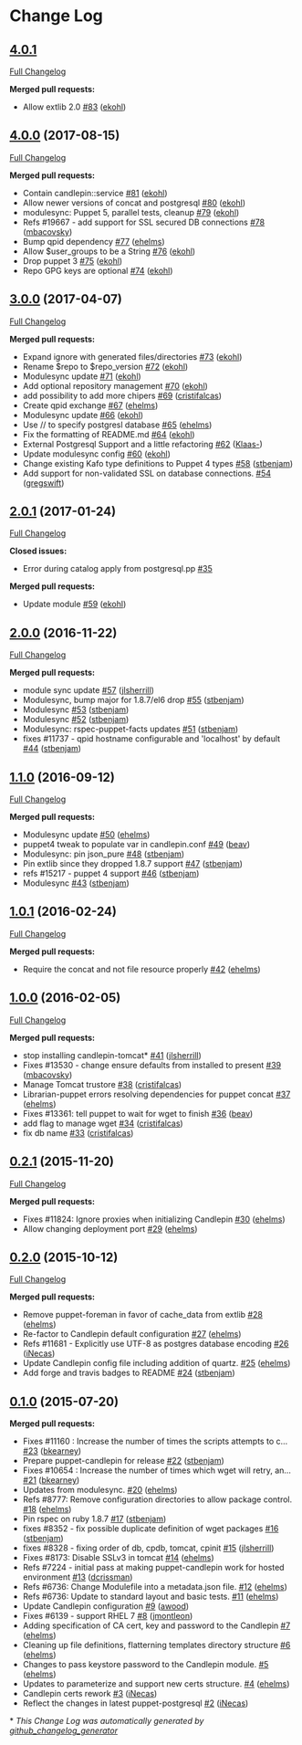 # Change Log

## [4.0.1](https://github.com/katello/puppet-candlepin/tree/4.0.1)

[Full Changelog](https://github.com/katello/puppet-candlepin/compare/4.0.0...4.0.1)

**Merged pull requests:**

- Allow extlib 2.0 [\#83](https://github.com/Katello/puppet-candlepin/pull/83) ([ekohl](https://github.com/ekohl))

## [4.0.0](https://github.com/katello/puppet-candlepin/tree/4.0.0) (2017-08-15)
[Full Changelog](https://github.com/katello/puppet-candlepin/compare/3.0.0...4.0.0)

**Merged pull requests:**

- Contain candlepin::service [\#81](https://github.com/Katello/puppet-candlepin/pull/81) ([ekohl](https://github.com/ekohl))
- Allow newer versions of concat and postgresql [\#80](https://github.com/Katello/puppet-candlepin/pull/80) ([ekohl](https://github.com/ekohl))
- modulesync: Puppet 5, parallel tests, cleanup [\#79](https://github.com/Katello/puppet-candlepin/pull/79) ([ekohl](https://github.com/ekohl))
- Refs \#19667 - add support for SSL secured DB connections [\#78](https://github.com/Katello/puppet-candlepin/pull/78) ([mbacovsky](https://github.com/mbacovsky))
- Bump qpid dependency [\#77](https://github.com/Katello/puppet-candlepin/pull/77) ([ehelms](https://github.com/ehelms))
- Allow $user\_groups to be a String [\#76](https://github.com/Katello/puppet-candlepin/pull/76) ([ekohl](https://github.com/ekohl))
- Drop puppet 3 [\#75](https://github.com/Katello/puppet-candlepin/pull/75) ([ekohl](https://github.com/ekohl))
- Repo GPG keys are optional [\#74](https://github.com/Katello/puppet-candlepin/pull/74) ([ekohl](https://github.com/ekohl))

## [3.0.0](https://github.com/katello/puppet-candlepin/tree/3.0.0) (2017-04-07)
[Full Changelog](https://github.com/katello/puppet-candlepin/compare/2.0.1...3.0.0)

**Merged pull requests:**

- Expand ignore with generated files/directories [\#73](https://github.com/Katello/puppet-candlepin/pull/73) ([ekohl](https://github.com/ekohl))
- Rename $repo to $repo\_version [\#72](https://github.com/Katello/puppet-candlepin/pull/72) ([ekohl](https://github.com/ekohl))
- Modulesync update [\#71](https://github.com/Katello/puppet-candlepin/pull/71) ([ekohl](https://github.com/ekohl))
- Add optional repository management [\#70](https://github.com/Katello/puppet-candlepin/pull/70) ([ekohl](https://github.com/ekohl))
- add possibility to add more chipers [\#69](https://github.com/Katello/puppet-candlepin/pull/69) ([cristifalcas](https://github.com/cristifalcas))
- Create qpid exchange [\#67](https://github.com/Katello/puppet-candlepin/pull/67) ([ehelms](https://github.com/ehelms))
- Modulesync update [\#66](https://github.com/Katello/puppet-candlepin/pull/66) ([ekohl](https://github.com/ekohl))
- Use // to specify postgresl database [\#65](https://github.com/Katello/puppet-candlepin/pull/65) ([ehelms](https://github.com/ehelms))
- Fix the formatting of README.md [\#64](https://github.com/Katello/puppet-candlepin/pull/64) ([ekohl](https://github.com/ekohl))
- External Postgresql Support and a little refactoring [\#62](https://github.com/Katello/puppet-candlepin/pull/62) ([Klaas-](https://github.com/Klaas-))
- Update modulesync config [\#60](https://github.com/Katello/puppet-candlepin/pull/60) ([ekohl](https://github.com/ekohl))
- Change existing Kafo type definitions to Puppet 4 types [\#58](https://github.com/Katello/puppet-candlepin/pull/58) ([stbenjam](https://github.com/stbenjam))
- Add support for non-validated SSL on database connections. [\#54](https://github.com/Katello/puppet-candlepin/pull/54) ([gregswift](https://github.com/gregswift))

## [2.0.1](https://github.com/katello/puppet-candlepin/tree/2.0.1) (2017-01-24)
[Full Changelog](https://github.com/katello/puppet-candlepin/compare/2.0.0...2.0.1)

**Closed issues:**

- Error during catalog apply from postgresql.pp [\#35](https://github.com/Katello/puppet-candlepin/issues/35)

**Merged pull requests:**

- Update module [\#59](https://github.com/Katello/puppet-candlepin/pull/59) ([ekohl](https://github.com/ekohl))

## [2.0.0](https://github.com/katello/puppet-candlepin/tree/2.0.0) (2016-11-22)
[Full Changelog](https://github.com/katello/puppet-candlepin/compare/1.1.0...2.0.0)

**Merged pull requests:**

- module sync update [\#57](https://github.com/Katello/puppet-candlepin/pull/57) ([jlsherrill](https://github.com/jlsherrill))
- Modulesync, bump major for 1.8.7/el6 drop [\#55](https://github.com/Katello/puppet-candlepin/pull/55) ([stbenjam](https://github.com/stbenjam))
- Modulesync [\#53](https://github.com/Katello/puppet-candlepin/pull/53) ([stbenjam](https://github.com/stbenjam))
- Modulesync [\#52](https://github.com/Katello/puppet-candlepin/pull/52) ([stbenjam](https://github.com/stbenjam))
- Modulesync: rspec-puppet-facts updates [\#51](https://github.com/Katello/puppet-candlepin/pull/51) ([stbenjam](https://github.com/stbenjam))
- fixes \#11737 - qpid hostname configurable and 'localhost' by default [\#44](https://github.com/Katello/puppet-candlepin/pull/44) ([stbenjam](https://github.com/stbenjam))

## [1.1.0](https://github.com/katello/puppet-candlepin/tree/1.1.0) (2016-09-12)
[Full Changelog](https://github.com/katello/puppet-candlepin/compare/1.0.1...1.1.0)

**Merged pull requests:**

- Modulesync update [\#50](https://github.com/Katello/puppet-candlepin/pull/50) ([ehelms](https://github.com/ehelms))
- puppet4 tweak to populate var in candlepin.conf [\#49](https://github.com/Katello/puppet-candlepin/pull/49) ([beav](https://github.com/beav))
- Modulesync: pin json\_pure [\#48](https://github.com/Katello/puppet-candlepin/pull/48) ([stbenjam](https://github.com/stbenjam))
- Pin extlib since they dropped 1.8.7 support [\#47](https://github.com/Katello/puppet-candlepin/pull/47) ([stbenjam](https://github.com/stbenjam))
- refs \#15217 - puppet 4 support [\#46](https://github.com/Katello/puppet-candlepin/pull/46) ([stbenjam](https://github.com/stbenjam))
- Modulesync [\#43](https://github.com/Katello/puppet-candlepin/pull/43) ([stbenjam](https://github.com/stbenjam))

## [1.0.1](https://github.com/katello/puppet-candlepin/tree/1.0.1) (2016-02-24)
[Full Changelog](https://github.com/katello/puppet-candlepin/compare/1.0.0...1.0.1)

**Merged pull requests:**

- Require the concat and not file resource properly [\#42](https://github.com/Katello/puppet-candlepin/pull/42) ([ehelms](https://github.com/ehelms))

## [1.0.0](https://github.com/katello/puppet-candlepin/tree/1.0.0) (2016-02-05)
[Full Changelog](https://github.com/katello/puppet-candlepin/compare/0.2.1...1.0.0)

**Merged pull requests:**

- stop installing candlepin-tomcat\* [\#41](https://github.com/Katello/puppet-candlepin/pull/41) ([jlsherrill](https://github.com/jlsherrill))
- Fixes \#13530 - change ensure defaults from installed to present [\#39](https://github.com/Katello/puppet-candlepin/pull/39) ([mbacovsky](https://github.com/mbacovsky))
- Manage Tomcat trustore [\#38](https://github.com/Katello/puppet-candlepin/pull/38) ([cristifalcas](https://github.com/cristifalcas))
- Librarian-puppet errors resolving dependencies for puppet concat [\#37](https://github.com/Katello/puppet-candlepin/pull/37) ([ehelms](https://github.com/ehelms))
- Fixes \#13361: tell puppet to wait for wget to finish [\#36](https://github.com/Katello/puppet-candlepin/pull/36) ([beav](https://github.com/beav))
- add flag to manage wget [\#34](https://github.com/Katello/puppet-candlepin/pull/34) ([cristifalcas](https://github.com/cristifalcas))
- fix db name [\#33](https://github.com/Katello/puppet-candlepin/pull/33) ([cristifalcas](https://github.com/cristifalcas))

## [0.2.1](https://github.com/katello/puppet-candlepin/tree/0.2.1) (2015-11-20)
[Full Changelog](https://github.com/katello/puppet-candlepin/compare/0.2.0...0.2.1)

**Merged pull requests:**

- Fixes \#11824: Ignore proxies when initializing Candlepin [\#30](https://github.com/Katello/puppet-candlepin/pull/30) ([ehelms](https://github.com/ehelms))
- Allow changing deployment port [\#29](https://github.com/Katello/puppet-candlepin/pull/29) ([ehelms](https://github.com/ehelms))

## [0.2.0](https://github.com/katello/puppet-candlepin/tree/0.2.0) (2015-10-12)
[Full Changelog](https://github.com/katello/puppet-candlepin/compare/0.1.0...0.2.0)

**Merged pull requests:**

- Remove puppet-foreman in favor of cache\_data from extlib [\#28](https://github.com/Katello/puppet-candlepin/pull/28) ([ehelms](https://github.com/ehelms))
- Re-factor to Candlepin default configuration [\#27](https://github.com/Katello/puppet-candlepin/pull/27) ([ehelms](https://github.com/ehelms))
- Refs \#11681 - Explicitly use UTF-8 as postgres database encoding [\#26](https://github.com/Katello/puppet-candlepin/pull/26) ([iNecas](https://github.com/iNecas))
- Update Candlepin config file including addition of quartz. [\#25](https://github.com/Katello/puppet-candlepin/pull/25) ([ehelms](https://github.com/ehelms))
- Add forge and travis badges to README [\#24](https://github.com/Katello/puppet-candlepin/pull/24) ([stbenjam](https://github.com/stbenjam))

## [0.1.0](https://github.com/katello/puppet-candlepin/tree/0.1.0) (2015-07-20)
**Merged pull requests:**

- Fixes \#11160 : Increase the number of times the scripts attempts to c… [\#23](https://github.com/Katello/puppet-candlepin/pull/23) ([bkearney](https://github.com/bkearney))
- Prepare puppet-candlepin for release [\#22](https://github.com/Katello/puppet-candlepin/pull/22) ([stbenjam](https://github.com/stbenjam))
- Fixes \#10654 : Increase the number of times which wget will retry, an… [\#21](https://github.com/Katello/puppet-candlepin/pull/21) ([bkearney](https://github.com/bkearney))
- Updates from modulesync. [\#20](https://github.com/Katello/puppet-candlepin/pull/20) ([ehelms](https://github.com/ehelms))
- Refs \#8777: Remove configuration directories to allow package control. [\#18](https://github.com/Katello/puppet-candlepin/pull/18) ([ehelms](https://github.com/ehelms))
- Pin rspec on ruby 1.8.7 [\#17](https://github.com/Katello/puppet-candlepin/pull/17) ([stbenjam](https://github.com/stbenjam))
- fixes \#8352 - fix possible duplicate definition of wget packages [\#16](https://github.com/Katello/puppet-candlepin/pull/16) ([stbenjam](https://github.com/stbenjam))
- fixes \#8328 - fixing order of db, cpdb, tomcat, cpinit [\#15](https://github.com/Katello/puppet-candlepin/pull/15) ([jlsherrill](https://github.com/jlsherrill))
- Fixes \#8173:  Disable SSLv3 in tomcat [\#14](https://github.com/Katello/puppet-candlepin/pull/14) ([ehelms](https://github.com/ehelms))
- Refs \#7224 - initial pass at making puppet-candlepin work for hosted environment [\#13](https://github.com/Katello/puppet-candlepin/pull/13) ([dcrissman](https://github.com/dcrissman))
- Refs \#6736: Change Modulefile into a metadata.json file. [\#12](https://github.com/Katello/puppet-candlepin/pull/12) ([ehelms](https://github.com/ehelms))
- Refs \#6736: Update to standard layout and basic tests. [\#11](https://github.com/Katello/puppet-candlepin/pull/11) ([ehelms](https://github.com/ehelms))
- Update Candlepin configuration [\#9](https://github.com/Katello/puppet-candlepin/pull/9) ([awood](https://github.com/awood))
- Fixes \#6139 - support RHEL 7 [\#8](https://github.com/Katello/puppet-candlepin/pull/8) ([jmontleon](https://github.com/jmontleon))
- Adding specification of CA cert, key and password to the Candlepin [\#7](https://github.com/Katello/puppet-candlepin/pull/7) ([ehelms](https://github.com/ehelms))
- Cleaning up file definitions, flatterning templates directory structure [\#6](https://github.com/Katello/puppet-candlepin/pull/6) ([ehelms](https://github.com/ehelms))
- Changes to pass keystore password to the Candlepin module. [\#5](https://github.com/Katello/puppet-candlepin/pull/5) ([ehelms](https://github.com/ehelms))
- Updates to parameterize and support new certs structure. [\#4](https://github.com/Katello/puppet-candlepin/pull/4) ([ehelms](https://github.com/ehelms))
- Candlepin certs rework [\#3](https://github.com/Katello/puppet-candlepin/pull/3) ([iNecas](https://github.com/iNecas))
- Reflect the changes in latest puppet-postgresql [\#2](https://github.com/Katello/puppet-candlepin/pull/2) ([iNecas](https://github.com/iNecas))



\* *This Change Log was automatically generated by [github_changelog_generator](https://github.com/skywinder/Github-Changelog-Generator)*
